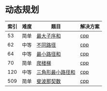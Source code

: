 # 动态规划

|索引|难度|题目|解决方案|
|----|----|----|--------|
|53|简单|[最大子序和](https://leetcode-cn.com/problems/maximum-subarray/)|[cpp](../problem/53_maxSubArray.md)|
|62|中等|[不同路径](https://leetcode-cn.com/problems/unique-paths/)|[cpp](../problem/62_uniquePaths.md)|
|64|中等|[最小路径和](https://leetcode-cn.com/problems/minimum-path-sum/)|[cpp](../problem/64_minPathSum.md)|
|70|简单|[爬楼梯](https://leetcode-cn.com/problems/climbing-stairs/)|[cpp](../problem/70_climbStairs.md)|
|120|中等|[三角形最小路径和](https://leetcode-cn.com/problems/triangle/)|[cpp](../problem/120_minimumTotal.md)|
|509|简单|[斐波那契数](https://leetcode-cn.com/problems/fibonacci-number/)|[cpp](../problem/509_fib.md)|

